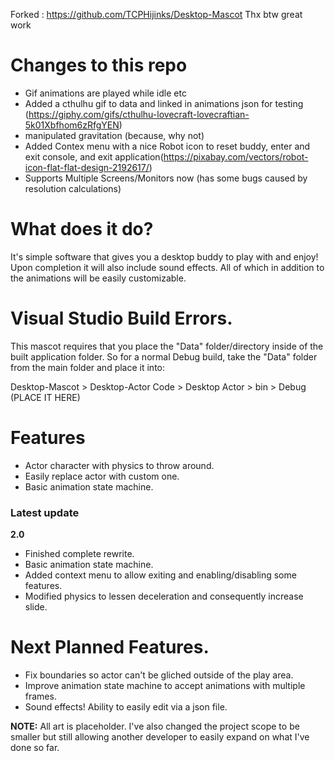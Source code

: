 Forked : https://github.com/TCPHijinks/Desktop-Mascot
Thx btw great work

# Changes to this repo
- Gif animations are played while idle etc
- Added a cthulhu gif to data and linked in animations json for testing (https://giphy.com/gifs/cthulhu-lovecraft-lovecraftian-5k01Xbfhom6zRfgYEN)
- manipulated gravitation (because, why not)
- Added Contex menu with a nice Robot icon to reset buddy, enter and exit console, and exit application(https://pixabay.com/vectors/robot-icon-flat-flat-design-2192617/)
- Supports Multiple Screens/Monitors now (has some bugs caused by resolution calculations)

# What does it do?
It's simple software that gives you a desktop buddy to play with and enjoy! Upon completion it will also include sound effects. All of which in addition to the animations will be easily customizable.

# Visual Studio Build Errors.
This mascot requires that you place the "Data" folder/directory inside of the built application folder. So for a normal Debug build, take the "Data" folder from the main folder and place it into:
  
Desktop-Mascot > Desktop-Actor Code > Desktop Actor > bin > Debug (PLACE IT HERE)

# Features
- Actor character with physics to throw around.
- Easily replace actor with custom one.
- Basic animation state machine.


### Latest update
**2.0**
- Finished complete rewrite.
- Basic animation state machine.
- Added context menu to allow exiting and enabling/disabling some features.
- Modified physics to lessen deceleration and consequently increase slide.


# Next Planned Features.
- Fix boundaries so actor can't be gliched outside of the play area.
- Improve animation state machine to accept animations with multiple frames.
- Sound effects! Ability to easily edit via a json file.

 
**NOTE:** All art is placeholder. I've also changed the project scope to be smaller but still allowing another developer to easily expand on what I've done so far. 
